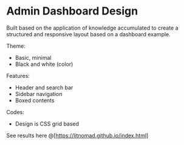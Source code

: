 # Admin Dashboard Design

Built based on the application of knowledge accumulated to create a structured and responsive layout based on a dashboard example.

Theme: 
- Basic, minimal
- Black and white (color)

Features: 
- Header and search bar
- Sidebar navigation
- Boxed contents

Codes:
- Design is CSS grid based

See results here @[https://litnomad.github.io/index.html]
